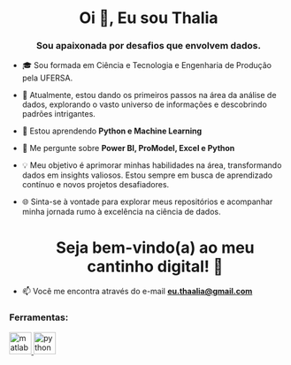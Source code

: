 <h1 align="center">Oi 👋, Eu sou Thalia</h1>
<h3 align="center">Sou apaixonada por desafios que envolvem dados.</h3>

- 🎓 Sou formada em Ciência e Tecnologia e Engenharia de Produção pela UFERSA.

- 🚀 Atualmente, estou dando os primeiros passos na área da análise de dados, explorando o vasto universo de informações e descobrindo padrões intrigantes.

- 🌱 Estou aprendendo **Python e Machine Learning**

- 💬 Me pergunte sobre **Power BI, ProModel, Excel e Python**

- 💡 Meu objetivo é aprimorar minhas habilidades na área, transformando dados em insights valiosos. Estou sempre em busca de aprendizado contínuo e novos projetos desafiadores.

- 🌐 Sinta-se à vontade para explorar meus repositórios e acompanhar minha jornada rumo à excelência na ciência de dados.

  <h1 align="center"> Seja bem-vindo(a) ao meu cantinho digital! 🚀

- 📫 Você me encontra através do e-mail **eu.thaalia@gmail.com**

<h3 align="left">Ferramentas:</h3>
<p align="left"> <a href="https:// www.mathworks.com/" target="_blank" rel="noreferrer"> <img src="https://upload.wikimedia.org/wikipedia/commons/2/21/Matlab_Logo.png" alt="matlab" width="40" height="40"/> </a> <a href="https://www.python.org" target="_blank" rel="noreferrer"> <img src="https:/ /raw.githubusercontent.com/devicons/devicon/master/icons/python/python-original.svg" alt="python" width="40" height="40"/> </a> </p>

<!---
- 👋 Hi, I’m @thalia-py
- 👀 I’m interested in ...
- 🌱 I’m currently learning ...
- 💞️ I’m looking to collaborate on ...
- 📫 How to reach me ...

<h3 align="left">Conecte-se comigo :</h3>
<p align="left">
</p>

<!---
thalia-py/thalia-py is a ✨ special ✨ repository because its `README.md` (this file) appears on your GitHub profile.
You can click the Preview link to take a look at your changes.
--->
